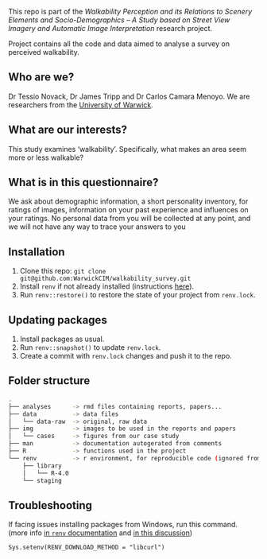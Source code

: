 This repo is part of the _Walkability Perception and its Relations to Scenery Elements and Socio-Demographics  – A Study based on Street View Imagery and Automatic Image Interpretation_ research project.

Project contains  all the code and data aimed to analyse a survey on perceived walkability.

## Who are we? 

Dr Tessio Novack, Dr James Tripp and Dr Carlos Camara Menoyo. We are researchers from the 
[University of Warwick](https://warwick.ac.uk). 
 
## What are our interests? 

This study examines ‘walkability’. Specifically, what makes an area seem more or less walkable? 
 
## What is in this questionnaire? 
We ask about demographic information, a short personality inventory, for ratings of images, 
information on your past experience and influences on your ratings. No personal data from you will 
be collected at any point, and we will not have any way to trace your answers to you


## Installation

1. Clone this repo: `git clone git@github.com:WarwickCIM/walkability_survey.git`
2. Install `renv` if not already installed (instructions [here](https://rstudio.github.io/renv/index.html)).
2. Run `renv::restore()` to restore the state of your project from `renv.lock`.

## Updating packages

1. Install packages as usual.
2. Run `renv::snapshot()` to update `renv.lock`.
3. Create a commit with `renv.lock` changes and push it to the repo.

## Folder structure

``` bash
.
├── analyses      -> rmd files containing reports, papers...
├── data          -> data files
│   └── data-raw  -> original, raw data
├── img           -> images to be used in the reports and papers
│   └── cases     -> figures from our case study
├── man           -> documentation autogerated from comments
├── R             -> functions used in the project
└── renv          -> r environment, for reproducible code (ignored from repo)
    ├── library
    │   └── R-4.0
    └── staging
```

## Troubleshooting

If facing issues installing packages from Windows, run this command. (more info [in `renv` documentation](https://rstudio.github.io/renv/articles/renv.html#downloads-1) and [in this discussion](https://community.rstudio.com/t/cant-install-packages-with-renv/96696/6))

```
Sys.setenv(RENV_DOWNLOAD_METHOD = "libcurl")
```
